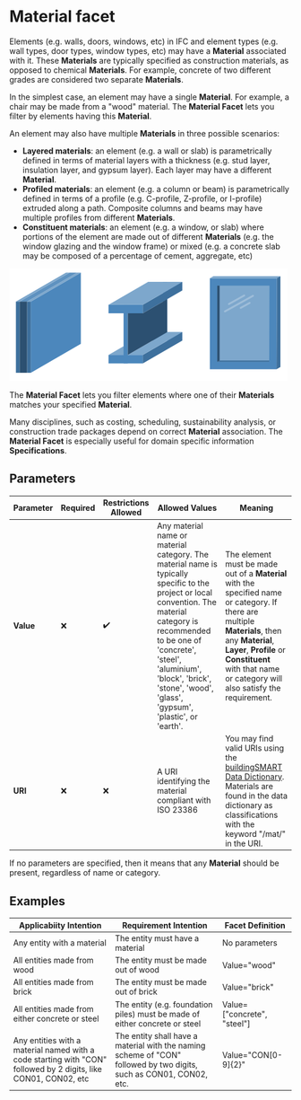# Material facet

Elements (e.g. walls, doors, windows, etc) in IFC and element types (e.g. wall types, door types, window types, etc) may have a **Material** associated with it. These **Materials** are typically specified as construction materials, as opposed to chemical **Materials**. For example, concrete of two different grades are considered two separate **Materials**.

In the simplest case, an element may have a single **Material**. For example, a chair may be made from a "wood" material. The **Material Facet** lets you filter by elements having this **Material**.

An element may also have multiple **Materials** in three possible scenarios:

 - **Layered materials**: an element (e.g. a wall or slab) is parametrically defined in terms of material layers with a thickness (e.g. stud layer, insulation layer, and gypsum layer). Each layer may have a different **Material**.
 - **Profiled materials**: an element (e.g. a column or beam) is parametrically defined in terms of a profile (e.g. C-profile, Z-profile, or I-profile) extruded along a path. Composite columns and beams may have multiple profiles from different **Materials**.
 - **Constituent materials**: an element (e.g. a window, or slab) where portions of the element are made out of different **Materials** (e.g. the window glazing and the window frame) or mixed  (e.g. a concrete slab may be composed of a percentage of cement, aggregate, etc)

![Material Facet](material-facet.png)

The **Material Facet** lets you filter elements where one of their **Materials** matches your specified **Material**.

Many disciplines, such as costing, scheduling, sustainability analysis, or construction trade packages depend on correct **Material** association. The **Material Facet** is especially useful for domain specific information **Specifications**.

## Parameters

Parameter | Required | Restrictions Allowed | Allowed Values | Meaning
--- | --- | --- | --- | ---
**Value** | ❌ | ✔️ | Any material name or material category. The material name is typically specific to the project or local convention. The material category is recommended to be one of 'concrete', 'steel', 'aluminium', 'block', 'brick', 'stone', 'wood', 'glass', 'gypsum', 'plastic', or 'earth'. | The element must be made out of a **Material** with the specified name or category. If there are multiple **Materials**, then any **Material**, **Layer**, **Profile** or **Constituent** with that name or category will also satisfy the requirement.
**URI** | ❌ | ❌ | A URI identifying the material compliant with ISO 23386 | You may find valid URIs using the [buildingSMART Data Dictionary](https://search.bsdd.buildingsmart.org/). Materials are found in the data dictionary as classifications with the keyword "/mat/" in the URI.

If no parameters are specified, then it means that any **Material** should be present, regardless of name or category.

## Examples

Applicabiity Intention | Requirement Intention | Facet Definition
--- | --- | ---
Any entity with a material | The entity must have a material | No parameters
All entities made from wood | The entity must be made out of wood | Value="wood"
All entities made from brick | The entity must be made out of brick | Value="brick"
All entities made from either concrete or steel | The entity (e.g. foundation piles) must be made of either concrete or steel | Value=["concrete", "steel"]
Any entities with a material named with a code starting with "CON" followed by 2 digits, like CON01, CON02, etc | The entity shall have a material with the naming scheme of "CON" followed by two digits, such as CON01, CON02, etc. | Value="CON[0-9]{2}"
